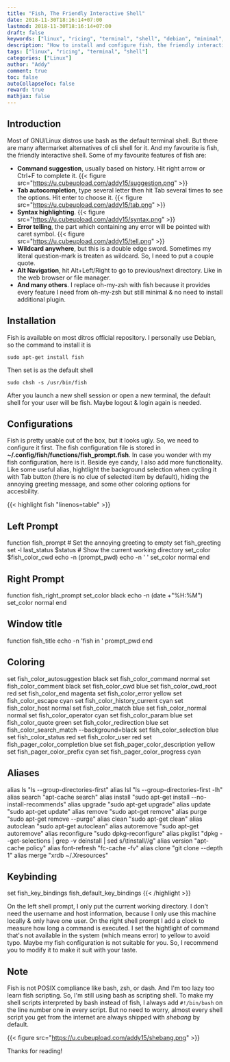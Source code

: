 ```yaml
---
title: "Fish, The Friendly Interactive Shell"
date: 2018-11-30T18:16:14+07:00
lastmod: 2018-11-30T18:16:14+07:00
draft: false
keywords: ["linux", "ricing", "terminal", "shell", "debian", "minimal", "guide"]
description: "How to install and configure fish, the friendly interactive shell"
tags: ["linux", "ricing", "terminal", "shell"]
categories: ["Linux"]
author: "Addy"
comment: true
toc: false
autoCollapseToc: false
reward: true
mathjax: false
---
```


## Introduction
Most of GNU/Linux distros use bash as the default terminal shell.
But there are many aftermarket alternatives of cli shell for it.
And my favourite is fish, the friendly interactive shell.
Some of my favourite features of fish are:

- **Command suggestion**, usually based on history. Hit right arrow or Ctrl+F to complete it.
{{< figure src="https://u.cubeupload.com/addy15/suggestion.png" >}}
- **Tab autocompletion**, type several letter then hit Tab several times to see the options.
Hit enter to choose it.
{{< figure src="https://u.cubeupload.com/addy15/tab.png" >}}
- **Syntax highlighting**.
{{< figure src="https://u.cubeupload.com/addy15/syntax.png" >}}
- **Error telling**, the part which containing any error will be pointed with caret symbol.
{{< figure src="https://u.cubeupload.com/addy15/tell.png" >}}
- **Wildcard anywhere**, but this is a double edge sword. Sometimes my literal question-mark
is treaten as wildcard. So, I need to put a couple quote.
- **Alt Navigation**, hit Alt+Left/Right to go to previous/next directory.
Like in the web browser or file manager.
- **And many others**. I replace oh-my-zsh with fish because it provides every feature I need
from oh-my-zsh but still minimal & no need to install additional plugin.

## Installation
Fish is available on most ditros official repository. I personally use Debian,
so the command to install it is
```Shell
sudo apt-get install fish
```
Then set is as the default shell
```Shell
sudo chsh -s /usr/bin/fish
```
After you launch a new shell session or open a new terminal, the default shell for your user
will be fish. Maybe logout & login again is needed.

## Configurations
Fish is pretty usable out of the box,
but it looks ugly. So, we need to configure it first. The fish configuration file
is stored in **~/.config/fish/functions/fish_prompt.fish**.
In case you wonder with my fish configuration, here is it.
Beside eye candy, I also add more functionality. Like some useful alias,
hightlight the background selection when cycling it with Tab button
(there is no clue of selected item by default),
hiding the annoying greeting message,
and some other coloring options for accesbility.

{{< highlight fish "linenos=table" >}}
## Left Prompt
function fish_prompt
    # Set the annoying greeting to empty
    set fish_greeting
    set -l last_status $status
    # Show the current working directory
    set_color $fish_color_cwd
    echo -n (prompt_pwd)
    echo -n ' '
    set_color normal
end

## Right Prompt
function fish_right_prompt
    set_color black
    echo -n (date +"%H:%M")
    set_color normal
end

## Window title
function fish_title
    echo -n 'fish in '
    prompt_pwd
end

## Coloring
set fish_color_autosuggestion black
set fish_color_command normal
set fish_color_comment black
set fish_color_cwd blue
set fish_color_cwd_root red
set fish_color_end magenta
set fish_color_error yellow
set fish_color_escape cyan
set fish_color_history_current cyan
set fish_color_host normal
set fish_color_match blue
set fish_color_normal normal
set fish_color_operator cyan
set fish_color_param blue
set fish_color_quote green
set fish_color_redirection blue
set fish_color_search_match --background=black
set fish_color_selection blue
set fish_color_status red
set fish_color_user red
set fish_pager_color_completion blue
set fish_pager_color_description yellow
set fish_pager_color_prefix cyan
set fish_pager_color_progress cyan

## Aliases
alias ls "ls --group-directories-first"
alias lsl "ls --group-directories-first -lh"
alias search "apt-cache search"
alias install "sudo apt-get install --no-install-recommends"
alias upgrade "sudo apt-get upgrade"
alias update "sudo apt-get update"
alias remove "sudo apt-get remove"
alias purge "sudo apt-get remove --purge"
alias clean "sudo apt-get clean"
alias autoclean "sudo apt-get autoclean"
alias autoremove "sudo apt-get autoremove"
alias reconfigure "sudo dpkg-reconfigure"
alias pkglist "dpkg --get-selections | grep -v deinstall | sed s/\tinstall//g"
alias version "apt-cache policy"
alias font-refresh "fc-cache -fv"
alias clone "git clone --depth 1"
alias merge "xrdb ~/.Xresources"

## Keybinding
set fish_key_bindings fish_default_key_bindings
{{< /highlight >}}

On the left shell prompt, I only put the current working directory.
I don't need the username and host information, because I only use this machine locally
& only have one user. On the right shell prompt I add a clock to measure
how long a command is executed. I set the hightlight of command that's not available
in the system (which means error) to yellow to avoid typo.
Maybe my fish configuration is not suitable for you.
So, I recommend you to modify it to make it suit with your taste.

## Note
Fish is not POSIX compliance like bash, zsh, or dash.
And I'm too lazy too learn fish scripting.
So, I'm still using bash as scripting shell.
To make my shell scripts interpreted by bash instead of fish,
I always add `#!/bin/bash` on the line number one in every script.
But no need to worry, almost every shell script you get from the internet
are always shipped with *shebang* by default.

{{< figure src="https://u.cubeupload.com/addy15/shebang.png" >}}

Thanks for reading!
